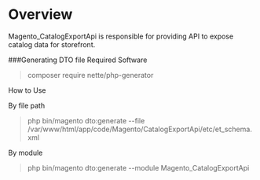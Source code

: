 # Overview

Magento_CatalogExportApi is responsible for providing API to expose catalog data for storefront.

###Generating DTO file
Required Software
> composer require nette/php-generator

How to Use

By file path 
> php bin/magento dto:generate --file /var/www/html/app/code/Magento/CatalogExportApi/etc/et_schema.xml

By module
> php bin/magento dto:generate --module Magento_CatalogExportApi

